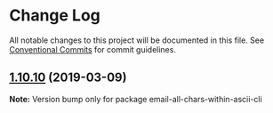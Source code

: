 # Change Log

All notable changes to this project will be documented in this file.
See [Conventional Commits](https://conventionalcommits.org) for commit guidelines.

## [1.10.10](https://gitlab.com/codsen/codsen/compare/email-all-chars-within-ascii-cli@1.10.9...email-all-chars-within-ascii-cli@1.10.10) (2019-03-09)

**Note:** Version bump only for package email-all-chars-within-ascii-cli
